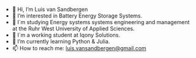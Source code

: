 - 👋 Hi, I’m Luis van Sandbergen
- 👀 I’m interested in Battery Energy Storage Systems.
- 🏫 I´m studying Energy systems systems engineering and management at the Ruhr West University of Applied Sciences.
- 🔌 I´m a working student at Iqony Solutions.
- 🌱 I’m currently learning Python & Julia.
- 📫 How to reach me: luis.vansandbergen@gmail.com

<!---
Luisvansandbergen/Luisvansandbergen is a ✨ special ✨ repository because its `README.md` (this file) appears on your GitHub profile.
You can click the Preview link to take a look at your changes.
--->

